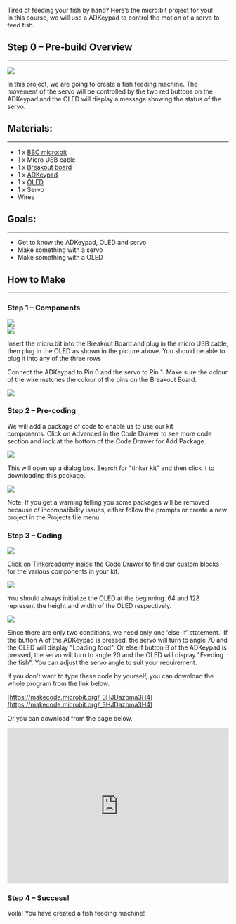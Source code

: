 Tired of feeding your fish by hand? Here’s the micro:bit project for you!             
In this course, we will use a ADKeypad to control the motion of a servo to feed fish.         


## Step 0 – Pre-build Overview       
---   

![](https://i.imgur.com/QO4eC0H.png)     

In this project, we are going to create a fish feeding machine. The movement of the servo will be controlled by the two red buttons on the ADKeypad and the OLED will display a message showing the status of the servo.      


## Materials:     
---     

- 1 x [BBC micro:bit](http://www.elecfreaks.com/estore/micro-bit-board.html)     
- 1 x Micro USB cable     
- 1 x [Breakout board](http://www.elecfreaks.com/estore/elecfreaks-micro-bit-breakout-board.html)     
- 1 x [ADKeypad](https://www.elecfreaks.com/estore/octopus-adkeypad.html)     
- 1 x [OLED](https://www.elecfreaks.com/estore/iic-oled.html)     
- 1 x Servo     
- Wires     


## Goals:     
---     

- Get to know the ADKeypad, OLED and servo
- Make something with a servo
- Make something with a OLED 


## How to Make     
---   

### Step 1 – Components     

![](https://i.imgur.com/FNUJhZ3.jpg)  
![](https://i.imgur.com/BAovMFM.jpg)  

Insert the micro:bit into the Breakout Board and plug in the micro USB cable, then plug in the OLED as shown in the picture above. You should be able to plug it into any of the three rows

Connect the ADKeypad to Pin 0 and the servo to Pin 1. Make sure the colour of the wire matches the colour of the pins on the Breakout Board.

![](https://i.imgur.com/FHD6oh8.jpg)

### Step 2 – Pre-coding  

We will add a package of code to enable us to use our kit components. Click on Advanced in the Code Drawer to see more code section and look at the bottom of the Code Drawer for Add Package.   

![](https://i.imgur.com/TF3bfdq.jpg)   

This will open up a dialog box. Search for "tinker kit" and then click it to downloading this package.   

![](https://i.imgur.com/nOIgk5u.png)   

Note: If you get a warning telling you some packages will be removed because of incompatibility issues, either follow the prompts or create a new project in the Projects file menu.   

### Step 3 – Coding     

![](https://i.imgur.com/qLksxfG.jpg)   

Click on Tinkercademy inside the Code Drawer to find our custom blocks for the various components in your kit.   

![](https://i.imgur.com/6CUN5SW.jpg)  

You should always initialize the OLED at the beginning. 64 and 128 represent the height and width of the OLED respectively.   

![](https://i.imgur.com/gRJsbmX.jpg)

Since there are only two conditions, we need only one ‘else-if’ statement. 
If the button A of the ADKeypad is pressed, the servo will turn to angle 70 and the OLED will display "Loading food". 
Or else,if button B of the ADKeypad is pressed, the servo will turn to angle 20 and the OLED will display "Feeding the fish".
You can adjust the servo angle to suit your requirement.

If you don't want to type these code by yourself, you can download the whole program from the link below.  

[https://makecode.microbit.org/_3HJDazbma3H4](https://makecode.microbit.org/_3HJDazbma3H4)

Or you can download from the page below.   

<div style="position:relative;height:0;padding-bottom:70%;overflow:hidden;"><iframe style="position:absolute;top:0;left:0;width:100%;height:100%;" src="https://makecode.microbit.org/#pub:_3HJDazbma3H4" frameborder="0" sandbox="allow-popups allow-forms allow-scripts allow-same-origin"></iframe></div>  


### Step 4 – Success!    

Voilà! You have created a fish feeding machine!     
